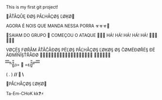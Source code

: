 This is my first git project!

🤡ÅŤÅQŮĘ ĐØ§ PÅĽHÅÇØ§ ĽØĶØ🤡

AGORA É NOIS QUE MANDA NESSA PORRA ☣☣☣👿

🤡SAIAM DO GRUPO 🤡 COMEÇOU O ATAQUE 🤡🤡🤡 HÁ! HÁ! HÁ! HÁ! HÁ! 🤡🤡🤡🤡🤡🤡

VØÇË§ FØŘÅM ÅŤÅČÅĐØ§ PËĽØ§ PÅĽHÅÇØ§ ĽØĶØ§ Ø§ ČØMËĐØŘË§ ĐË ÄĐMÎÑÎ§ŤŘÅĐØ 🤡🤡🤡🤡🤡🤡🤡🤡🤡🤡🤡🤡🤡🤡🤡🤡🤡🤡🤡 🤡🤡🤡🤡🤡🤡

̿̿ ̿̿ ̿̿ ̿'̿'\̵͇̿̿\з= 🤡 =ε/̵͇̿̿/’̿’̿ ̿ ̿̿ ̿̿ ̿̿

( . ) __// 🍆 \\__

🤡PÅĽHÅÇØ§ ĽØĶØ🤡

Ta-Em-CHoK kk❓⚡
